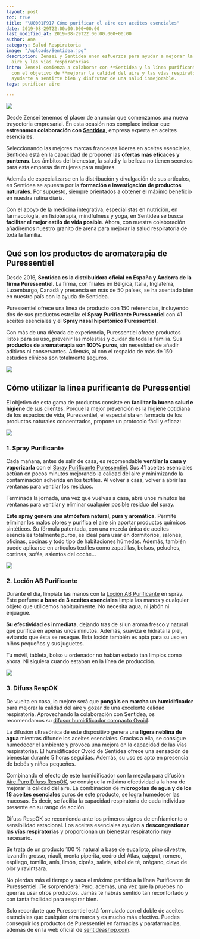 ```yaml
---
layout: post
toc: true
title: "\U0001F917 Cómo purificar el aire con aceites esenciales"
date: 2019-08-29T22:00:00.000+00:00
last_modified_at: 2019-08-29T22:00:00.000+00:00
author: Ana
category: Salud Respiratoria
image: "/uploads/Sentidea.jpg"
description: Zensei y Sentidea unen esfuerzos para ayudar a mejorar la calidad del
  aire y las vías respiratorias.
intro: Zensei comienza a colaborar con **Sentidea y la línea purificante de Puressentiel**
  con el objetivo de **mejorar la calidad del aire y las vías respiratorias**. Queremos
  ayudarte a sentirte bien y disfrutar de una salud inmejorable.
tags: purificar aire

---
```

![](/uploads/Sentidea.jpg)

Desde Zensei tenemos el placer de anunciar que comenzamos una nueva trayectoria empresarial. En esta ocasión nos complace indicar que **estrenamos colaboración con** [**Sentidea**](https://sentideashop.com/es/?utm_source=zenseiapp&utm_medium=blog&utm_campaign=pure-essential), empresa experta en aceites esenciales.

Seleccionando las mejores marcas francesas líderes en aceites esenciales, Sentidea está en la capacidad de proponer las **ofertas más eficaces y punteras**. Los ámbitos del bienestar, la salud y la belleza no tienen secretos para esta empresa de mujeres para mujeres.

Además de especializarse en la distribución y divulgación de sus artículos, en Sentidea se apuesta por la **formación e investigación de productos naturales**. Por supuesto, siempre orientados a obtener el máximo beneficio en nuestra rutina diaria.

Con el apoyo de la medicina integrativa, especialistas en nutrición, en farmacología, en fisioterapia, mindfulness y yoga, en Sentidea se busca **facilitar el mejor estilo de vida posible**. Ahora, con nuestra colaboración añadiremos nuestro granito de arena para mejorar la salud respiratoria de toda la familia.

## Qué son los productos de aromaterapia de Puressentiel

Desde 2016, **Sentidea es la distribuidora oficial en España y Andorra de la firma Puressentiel**. La firma, con filiales en Bélgica, Italia, Inglaterra, Luxemburgo, Canadá y presencia en más de 50 países, se ha asentado bien en nuestro país con la ayuda de Sentidea.

Puressentiel ofrece una línea de producto con 150 referencias, incluyendo dos de sus productos estrella: el **Spray Purificante Puressentiel** con 41 aceites esenciales y el **Spray nasal hipertónico Puressentiel**.

Con más de una década de experiencia, Puressentiel ofrece productos listos para su uso, prevenir las molestias y cuidar de toda la familia. Sus **productos de aromaterapia son 100% puros**, sin necesidad de añadir aditivos ni conservantes. Además, al con el respaldo de más de 150 estudios clínicos son totalmente seguros.

![](/uploads/Puressentiel.jpg)

## Cómo utilizar la línea purificante de Puressentiel

El objetivo de esta gama de productos consiste en **facilitar la buena salud e higiene** de sus clientes. Porque la mejor prevención es la higiene cotidiana de los espacios de vida, Puressentiel, el especialista en farmacia de los productos naturales concentrados, propone un protocolo fácil y eficaz:

![](/uploads/PURIFYING_Spray41_75ml_FR-EN_plante-xprime.png)

### 1. Spray Purificante

Cada mañana, antes de salir de casa, es recomendable **ventilar la casa y vaporizarla** con el [Spray Purificante Puressentiel](https://sentideashop.com/es/purificante/396-spray-aereo-purificante-puressentiel-75-ml.html?utm_source=zenseiapp&utm_medium=blog&utm_campaign=pure-essential). Sus 41 aceites esenciales actúan en pocos minutos mejorando la calidad del aire y minimizando la contaminación adherida en los textiles. Al volver a casa, volver a abrir las ventanas para ventilar los residuos.

Terminada la jornada, una vez que vuelvas a casa, abre unos minutos las ventanas para ventilar y eliminar cualquier posible residuo del spray.

**Este spray genera una atmósfera natural, pura y aromática**. Permite eliminar los malos olores y purifica el aire sin aportar productos químicos sintéticos. Su fórmula patentada, con una mezcla única de aceites esenciales totalmente puros, es ideal para usar en dormitorios, salones, oficinas, cocinas y todo tipo de habitaciones húmedas. Además, también puede aplicarse en artículos textiles como zapatillas, bolsos, peluches, cortinas, sofás, asientos del coche…

![](/uploads/locion_970x760_80_NL.png)

### 2. Loción AB Purificante

Durante el día, límpiate las manos con la [Loción AB Purificante](https://sentideashop.com/es/purificante/402-locion-ab-purificante-puressentiel-80-ml.html?utm_source=zenseiapp&utm_medium=blog&utm_campaign=pure-essential) en spray. Este perfume **a base de 3 aceites esenciales** limpia las manos y cualquier objeto que utilicemos habitualmente. No necesita agua, ni jabón ni enjuague.

**Su efectividad es inmediata**, dejando tras de sí un aroma fresco y natural que purifica en apenas unos minutos. Además, suaviza e hidrata la piel, evitando que ésta se reseque. Esta loción también es apta para su uso en niños pequeños y sus juguetes.

Tu móvil, tableta, bolso u ordenador no habían estado tan limpios como ahora. Ni siquiera cuando estaban en la línea de producción.

![](/uploads/ASSAINISSANT_DiffuseAirPur_FR-EN.png)

### 3. Difuss RespOK

De vuelta en casa, lo mejore será que **pongáis en marcha un humidificador** para mejorar la calidad del aire y gozar de una excelente calidad respiratoria. Aprovechando la colaboración con Sentidea, os recomendamos su [difusor humidificador compacto Ovoid](https://sentideashop.com/es/difusion/680-difusor-humidificador-compacto-ovoid.html?utm_source=zenseiapp&utm_medium=blog&utm_campaign=pure-essential).

La difusión ultrasónica de este dispositivo genera una **ligera neblina de agua** mientras difunde los aceites esenciales. Gracias a ella, se consigue humedecer el ambiente y provoca una mejora en la capacidad de las vías respiratorias. El humidificador Ovoid de Sentidea ofrece una sensación de bienestar durante 5 horas seguidas. Además, su uso es apto en presencia de bebés y niños pequeños.

Combinando el efecto de este humidificador con la mezcla para difusión [Aire Puro Difuss RespOK](https://sentideashop.com/es/difusion/413-difuss-respok-puressentiel-30-ml.html?utm_source=zenseiapp&utm_medium=blog&utm_campaign=pure-essential), se consigue la máxima efectividad a la hora de mejorar la calidad del aire. La combinación de **microgotas de agua y de los 18 aceites esenciales** puros de este producto, se logra humedecer las mucosas. Es decir, se facilita la capacidad respiratoria de cada individuo presente en su rango de acción.

Difuss RespOK se recomienda ante los primeros signos de enfriamiento o sensibilidad estacional. Los aceites esenciales ayudan a **descongestionar las vías respiratorias** y proporcionan un bienestar respiratorio muy necesario.

Se trata de un producto 100 % natural a base de eucalipto, pino silvestre, lavandín grosso, niauli, menta piperita, cedro del Atlas, cajeput, romero, espliego, tomillo, anís, limón, ciprés, salvia, árbol de té, orégano, clavo de olor y ravintsara.

No pierdas más el tiempo y saca el máximo partido a la línea Purificante de Puressentiel. ¡Te sorprenderá! Pero, además, una vez que la pruebes no querrás usar otros productos. Jamás te habrás sentido tan reconfortado y con tanta facilidad para respirar bien.

Solo recordarte que Puressentiel está formulado con el doble de aceites esenciales que cualquier otra marca y es mucho más efectivo. Puedes conseguir los productos de Puressentiel en farmacias y parafarmacias, además de en la web oficial de [sentideashop.com](http://sentideashop.com/es/?utm_source=zenseiapp&utm_medium=blog&utm_campaign=pure-essential).